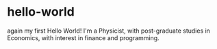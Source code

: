 # hello-world
again my first Hello World!
I'm a Physicist, with post-graduate studies in Economics, with interest in finance and programming.
